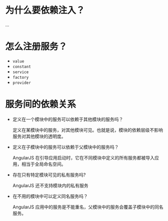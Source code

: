 # 为什么要依赖注入？
...

# 怎么注册服务？

- `value`
- `constant`
- `service`
- `factory`
- `provider`

# 服务间的依赖关系
- 定义在一个模块中的服务可以依赖于其他模块的服务吗？

    定义在某模块中的服务，对其他模块可见。也就是说，模块的依赖层级不影响服务对其他模块的透明度。

- 定义在子模块中的服务可以依赖于父模块中的服务吗？

    AngularJS 在引导应用启动时，它在不同模块中定义的所有服务都被导入应用，相当于全局命名空间。

- 存在只有特定模块可见的私有服务吗?

    AngularJS 还不支持模块内的私有服务

- 在不用的模块中可以定义同名服务吗？

    AngularJS 应用中的服务是不能重名，父模块中的服务会覆盖子模块中的同名服务。
